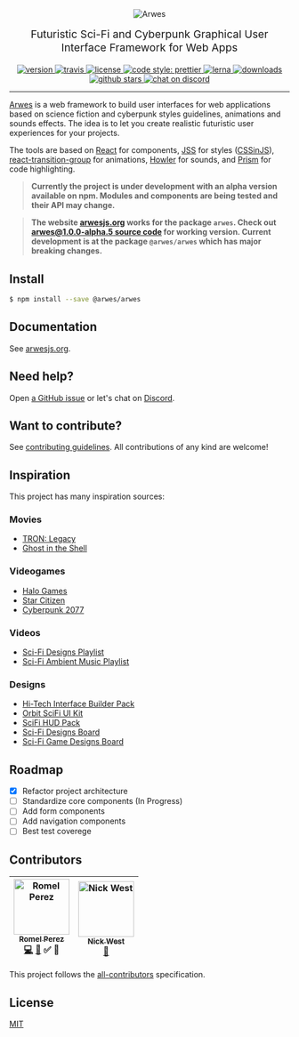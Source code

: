 <div align="center">
  <img src="./arwes.gif" alt="Arwes" />
</div>

<p align="center" style="margin-top: 16px; font-size: 1.2rem;">
  Futuristic Sci-Fi and Cyberpunk Graphical User Interface Framework for Web Apps
</p>

<div align="center">
  <a href="https://npmjs.org/package/@arwes/arwes">
    <img src="https://img.shields.io/npm/v/@arwes/arwes.svg" alt="version" />
  </a>
  <a href="https://travis-ci.org/arwesjs/arwes">
    <img src="https://img.shields.io/travis/arwesjs/arwes.svg" alt="travis" />
  </a>
  <a href="https://github.com/arwesjs/arwes/blob/master/LICENSE">
    <img src="https://img.shields.io/github/license/arwesjs/arwes.svg?maxAge=2592000" alt="license" />
  </a>
  <a href="https://github.com/prettier/prettier">
    <img src="https://img.shields.io/badge/code_style-prettier-ff69b4.svg?style=flat-square" alt="code style: prettier">
  </a>
  <a href="https://lernajs.io">
    <img src="https://img.shields.io/badge/maintained%20with-lerna-cc00ff.svg" alt="lerna" />
  </a>
  <a href="https://npmjs.org/package/@arwes/arwes">
    <img src="https://img.shields.io/npm/dm/@arwes/arwes.svg" alt="downloads" />
  </a>
  <a href="https://github.com/arwesjs/arwes">
    <img src="https://img.shields.io/github/stars/arwesjs/arwes.svg?style=social&label=stars" alt="github stars" />
  </a>
  <a href="https://discord.gg/s5sbTkw">
    <img src="https://img.shields.io/badge/chat-discord-blue.svg" alt="chat on discord">
  </a>
</div>

_______________

[Arwes](https://arwesjs.org) is a web framework to build user interfaces
for web applications based on science fiction and cyberpunk styles guidelines,
animations and sounds effects. The idea is to let you create realistic
futuristic user experiences for your projects.

The tools are based on [React](https://reactjs.org) for components,
[JSS](http://cssinjs.org) for styles ([CSSinJS](https://medium.com/jobsity/css-in-javascript-with-jss-and-react-54cdd2720222)),
[react-transition-group](https://reactcommunity.org/react-transition-group) for
animations, [Howler](https://howlerjs.com) for sounds, and [Prism](http://prismjs.com)
for code highlighting.

> **Currently the project is under development with an alpha version available on
npm. Modules and components are being tested and their API may change.**

> **The website [arwesjs.org](https://arwesjs.org) works for the package `arwes`.
Check out [arwes@1.0.0-alpha.5 source code](https://github.com/arwesjs/arwes/tree/f318a66b889eb5525d78da10efafc67d5f619194)
for working version. Current development is at the package `@arwes/arwes` which
has major breaking changes.**

## Install

```bash
$ npm install --save @arwes/arwes
```

## Documentation

See [arwesjs.org](https://arwesjs.org).

## Need help?

Open [a GitHub issue](https://github.com/arwesjs/arwes/issues/new) or let's chat on [Discord](https://discord.gg/s5sbTkw).

## Want to contribute?

See [contributing guidelines](https://github.com/arwesjs/arwes/blob/master/CONTRIBUTING.md).
All contributions of any kind are welcome!

## Inspiration

This project has many inspiration sources:

### Movies

- [TRON: Legacy](http://www.imdb.com/title/tt1104001/)
- [Ghost in the Shell](http://www.imdb.com/title/tt1219827/)

### Videogames

- [Halo Games](https://www.halowaypoint.com/en-us/games/halo-2)
- [Star Citizen](http://robertsspaceindustries.com)
- [Cyberpunk 2077](https://www.cyberpunk.net)

### Videos

- [Sci-Fi Designs Playlist](https://www.youtube.com/playlist?list=PLAIjpj9Un1BDevmUZSDrLIYxF3Cl5LspY)
- [Sci-Fi Ambient Music Playlist](https://www.youtube.com/playlist?list=PLmGEbmwqAA4IYqCuH3bHzTVVtdpG6N4IJ)

### Designs

- [Hi-Tech Interface Builder Pack](https://www.behance.net/gallery/19051971/Hi-Tech-Interface-Builder-Pack)
- [Orbit SciFi UI Kit](https://creativemarket.com/dannehr/163951-Orbit-SciFi-UI-Kit)
- [SciFi HUD Pack](https://videohive.net/item/hud/14206389)
- [Sci-Fi Designs Board](https://co.pinterest.com/romelperez07/sci-fi-design/)
- [Sci-Fi Game Designs Board](https://co.pinterest.com/romelperez07/sci-fi-games/)

## Roadmap

- [x] Refactor project architecture
- [ ] Standardize core components (In Progress)
- [ ] Add form components
- [ ] Add navigation components
- [ ] Best test coverege

## Contributors

<!-- Contributors START
Romel_Perez romelperez https://romelperez.com code doc tutorial answers
Nick_West njwest https://nickwe.st doc
Contributors END -->
<!-- Contributors table START -->
| [<img src="https://avatars.githubusercontent.com/romelperez?s=100" width="100" alt="Romel Perez" /><br /><sub>Romel Perez</sub>](https://romelperez.com)<br />[💻](git@github.com:arwesjs/arwes/commits?author=romelperez) [📖](git@github.com:arwesjs/arwes/commits?author=romelperez) ✅ 💁 | [<img src="https://avatars.githubusercontent.com/njwest?s=100" width="100" alt="Nick West" /><br /><sub>Nick West</sub>](https://nickwe.st)<br />[📖](git@github.com:arwesjs/arwes/commits?author=njwest) |
| :---: | :---: |
<!-- Contributors table END -->

This project follows the [all-contributors](https://github.com/kentcdodds/all-contributors)
specification.

## License

[MIT](./LICENSE)
